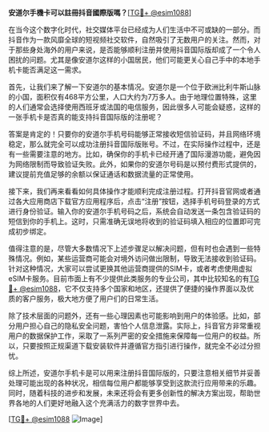 **安道尔手機卡可以註冊抖音國際版嗎？**[[TG💪+ @esim1088](https://t.me/s/esim1088)]

在当今这个数字化时代，社交媒体平台已经成为人们生活中不可或缺的一部分。而抖音作为一款风靡全球的短视频社交软件，自然吸引了无数用户的关注。然而，对于那些身处海外的用户来说，是否能够顺利注册并使用抖音国际版却成了一个令人困扰的问题。尤其是像安道尔这样的小国居民，他们可能更关心自己手中的本地手机卡能否满足这一需求。

首先，让我们来了解一下安道尔的基本情况。安道尔是一个位于欧洲比利牛斯山脉的小国，面积仅有468平方公里，人口大约为7万多人。由于地理位置特殊，这里的人们通常会选择使用西班牙或法国的电信服务，因此很多人可能会疑惑，这样的一张手机卡是否真的能支持抖音国际版的注册呢？

答案是肯定的！只要你的安道尔手机号码能够正常接收短信验证码，并且网络环境稳定，那么就完全可以成功注册抖音国际版账号。不过，在实际操作过程中，还是有一些需要注意的地方。比如，确保你的手机卡已经开通了国际漫游功能，避免因为网络限制而导致验证失败。此外，如果你的安道尔号码是以预付费形式提供的，建议提前充值足够的余额以保证通话和数据流量的正常使用。

接下来，我们再来看看如何具体操作才能顺利完成注册过程。打开抖音官网或者通过各大应用商店下载官方应用程序后，点击“注册”按钮，选择手机号码登录的方式进行身份验证。输入你的安道尔手机号码之后，系统会自动发送一条包含验证码的短信到你的手机上。这时，只需准确无误地将收到的验证码填入相应的位置即可完成初步绑定。

值得注意的是，尽管大多数情况下上述步骤足以解决问题，但有时也会遇到一些特殊情况。例如，某些运营商可能会对境外访问做出限制，导致无法接收到验证码。针对这种情况，大家可以尝试更换其他运营商提供的SIM卡，或者考虑使用虚拟eSIM卡服务。目前市面上有不少提供此类服务的专业公司，其中比较知名的有[TG💪+ @esim1088](https://t.me/s/esim1088)，它不仅支持多个国家和地区，还提供了便捷的操作界面以及优质的客户服务，极大地方便了用户们的日常生活。

除了技术层面的问题外，还有一些心理因素也可能影响到用户的体验感。比如，部分用户担心自己的隐私安全问题，害怕个人信息泄露。实际上，抖音官方非常重视用户的数据保护工作，采取了一系列严密的安全措施来保障每一位用户的权益。所以，只要按照正规渠道下载安装软件并遵循官方指引进行操作，就完全不必过分担忧。

综上所述，安道尔手机卡是可以用来注册抖音国际版的，只要注意相关细节并妥善处理可能出现的各种状况，相信每位用户都能够享受到这款流行应用带来的乐趣。同时，随着科技的进步和发展，未来还将会有更多创新性的解决方案出现，帮助世界各地的人们更好地融入这个充满活力的数字世界中去。

[[TG💪+ @esim1088](https://t.me/s/esim1088) ![Image](https://i.postimg.cc/4NQfJmqS/Snipaste-2025-05-13-00-14-12.png)]